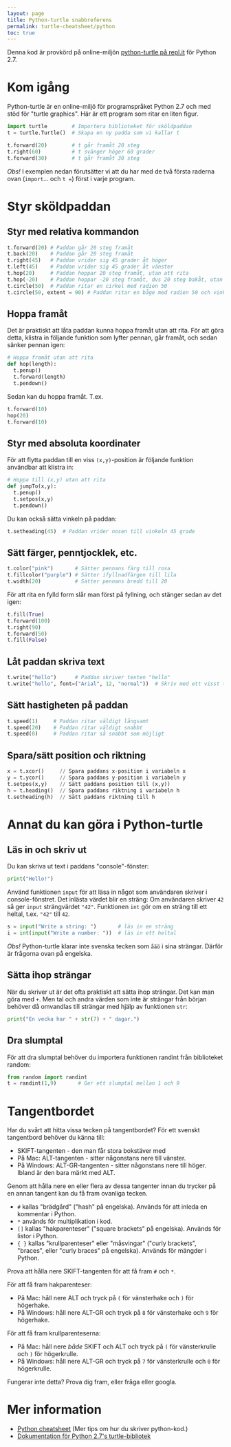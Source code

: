 ```yaml
---
layout: page
title: Python-turtle snabbreferens
permalink: turtle-cheatsheet/python
toc: true
---
```



Denna kod är provkörd på online-miljön [python-turtle på repl.it](http://repl.it/languages/python-turtle) för Python 2.7.

# Kom igång

Python-turtle är en online-miljö för programspråket Python 2.7 och med stöd för "turtle graphics". Här är ett program som ritar en liten figur.

```python
import turtle        # Importera biblioteket för sköldpaddan
t = turtle.Turtle()  # Skapa en ny padda som vi kallar t

t.forward(20)        # t går framåt 20 steg
t.right(60)          # t svänger höger 60 grader
t.forward(30)        # t går framåt 30 steg
```

*Obs!* I exemplen nedan förutsätter vi att du har med de två första raderna ovan (`import`... och `t =`) först i varje program.

# Styr sköldpaddan

## Styr med relativa kommandon

```python
t.forward(20) # Paddan går 20 steg framåt
t.back(20)    # Paddan går 20 steg framåt
t.right(45)   # Paddan vrider sig 45 grader åt höger
t.left(45)    # Paddan vrider sig 45 grader åt vänster
t.hop(20)     # Paddan hoppar 20 steg framåt, utan att rita
t.hop(-20)    # Paddan hoppar -20 steg framåt, dvs 20 steg bakåt, utan att rita
t.circle(50)  # Paddan ritar en cirkel med radien 50
t.circle(50, extent = 90) # Paddan ritar en båge med radien 50 och vinkeln 90
```

## Hoppa framåt

Det är praktiskt att låta paddan kunna hoppa framåt utan att rita. För att göra detta, klistra in följande funktion som lyfter pennan, går framåt, och sedan sänker pennan igen:

```python
# Hoppa framåt utan att rita
def hop(length):
  t.penup()
  t.forward(length)
  t.pendown()
```

Sedan kan du hoppa framåt. T.ex.

```python
t.forward(10)
hop(20)
t.forward(10)
```

## Styr med absoluta koordinater

För att flytta paddan till en viss `(x,y)`-position är följande funktion användbar att klistra in:

```python
# Hoppa till (x,y) utan att rita
def jumpTo(x,y):
  t.penup()
  t.setpos(x,y)
  t.pendown()
```

Du kan också sätta vinkeln på paddan:

```python
t.setheading(45)  # Paddan vrider nosen till vinkeln 45 grade
```

## Sätt färger, penntjocklek, etc.

```python
t.color("pink")       # Sätter pennans färg till rosa
t.fillcolor("purple") # Sätter ifyllnadfärgen till lila
t.width(20)           # Sätter pennans bredd till 20
```

För att rita en fylld form slår man först på fyllning, och stänger sedan av det igen:

```python
t.fill(True)
t.forward(100)
t.right(90)
t.forward(50)
t.fill(False)
```

## Låt paddan skriva text

```python
t.write("hello")      # Paddan skriver texten "hello"
t.write("hello", font=("Arial", 12, "normal"))  # Skriv med ett visst typsnitt
```

## Sätt hastigheten på paddan
```python
t.speed(1)     # Paddan ritar väldigt långsamt
t.speed(20)    # Paddan ritar väldigt snabbt
t.speed(0)     # Paddan ritar så snabbt som möjligt
```

## Spara/sätt position och riktning
```python
x = t.xcor()     // Spara paddans x-position i variabeln x
y = t.ycor()     // Spara paddans y-position i variabeln y
t.setpos(x,y)    // Sätt paddans position till (x,y))
h = t.heading()  // Spara paddans riktning i variabeln h
t.setheading(h)  // Sätt paddans riktning till h
```

# Annat du kan göra i Python-turtle

## Läs in och skriv ut

Du kan skriva ut text i paddans "console"-fönster:

```python
print("Hello!")
```

Använd funktionen `input` för att läsa in något som användaren skriver i console-fönstret. Det inlästa värdet blir en sträng: Om användaren skriver `42` så ger `input` strängvärdet `"42"`. Funktionen `int` gör om en sträng till ett heltal, t.ex. `"42"` till `42`.

```python
s = input("Write a string: ")       # läs in en sträng
i = int(input("Write a number: "))  # läs in ett heltal
```

*Obs!* Python-turtle klarar inte svenska tecken som `åäö` i sina strängar. Därför är frågorna ovan på engelska.

## Sätta ihop strängar

När du skriver ut är det ofta praktiskt att sätta ihop strängar. Det kan man göra med `+`. Men tal och andra värden som inte är strängar från början behöver då omvandlas till strängar med hjälp av funktionen `str`:

```python
print("En vecka har " + str(7) + " dagar.")
```

## Dra slumptal

För att dra slumptal behöver du importera funktionen randint från biblioteket random:

```python
from random import randint
t = randint(1,9)       # Ger ett slumptal mellan 1 och 9
```

# Tangentbordet

Har du svårt att hitta vissa tecken på tangentbordet? För ett svenskt tangentbord behöver du känna till:

* SKIFT-tangenten - den man får stora bokstäver med
* På Mac: ALT-tangenten - sitter någonstans nere till vänster.
* På Windows: ALT-GR-tangenten - sitter någonstans nere till höger. Ibland är den bara märkt med ALT.

Genom att hålla nere en eller flera av dessa tangenter innan du trycker på en annan tangent kan du få fram ovanliga tecken.

* `#` kallas "brädgård" ("hash" på engelska). Används för att inleda en kommentar i Python.
* `*` används för multiplikation i kod.
* `[]` kallas "hakparenteser" ("square brackets" på engelska). Används för listor i Python.
* `{ }` kallas "krullparenteser" eller "måsvingar" ("curly brackets", "braces", eller "curly braces" på engelska). Används för mängder i Python.

Prova att hålla nere SKIFT-tangenten för att få fram `#` och `*`.

För att få fram hakparenteser:
* På Mac: håll nere ALT och tryck på `(` för vänsterhake och `)` för högerhake.
* På Windows: håll nere ALT-GR och tryck på `8` för vänsterhake och `9` för högerhake.

För att få fram krullparenteserna:
* På Mac: håll nere *både* SKIFT och ALT och tryck på `(` för vänsterkrulle och `)` för högerkrulle.
* På Windows: håll nere ALT-GR och tryck på `7` för vänsterkrulle och `0` för högerkrulle.

Fungerar inte detta? Prova dig fram, eller fråga eller googla.



# Mer information

* [Python cheatsheet](../../programming/python/CHEATSHEET.md) (Mer tips om hur du skriver python-kod.)
* [Dokumentation för Python 2.7's turtle-bibliotek](https://docs.python.org/2/library/turtle.html)
